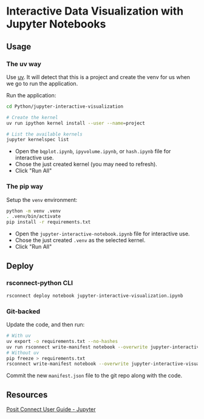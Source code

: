 # Interactive Data Visualization with Jupyter Notebooks

## Usage

### The uv way

Use [uv](https://github.com/astral-sh/uv). It will detect that this is a project and create the venv for us when we go to run the application. 

Run the application:

```bash
cd Python/jupyter-interactive-visualization

# Create the kernel
uv run ipython kernel install --user --name=project

# List the available kernels
jupyter kernelspec list
```

- Open the `bqplot.ipynb`, `ipyvolume.ipynb`, or `hash.ipynb` file for interactive use.
- Chose the just created kernel (you may need to refresh).
- Click "Run All"

### The pip way

Setup the `venv` environment:

```bash
python -m venv .venv
. .venv/bin/activate
pip install -r requirements.txt
```

- Open the `jupyter-interactive-notebook.ipynb` file for interactive use.
- Chose the just created `.venv` as the selected kernel.
- Click "Run All"

## Deploy

### rsconnect-python CLI

```bash
rsconnect deploy notebook jupyter-interactive-visualization.ipynb
```

### Git-backed

Update the code, and then run:

```bash
# With uv
uv export -o requirements.txt --no-hashes
uv run rsconnect write-manifest notebook --overwrite jupyter-interactive-visualization.ipynb
# Without uv
pip freeze > requirements.txt 
rsconnect write-manifest notebook --overwrite jupyter-interactive-visualization.ipynb
```

Commit the new `manifest.json` file to the git repo along with the code.

## Resources 

[Posit Connect User Guide - Jupyter](https://docs.posit.co/connect/user/jupyter-notebook/)
